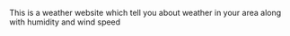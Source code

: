 This is a weather website which tell you about weather in your area along with humidity and wind speed

